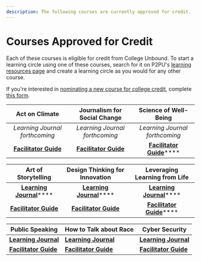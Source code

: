 ```yaml
---
description: The following courses are currently approved for credit.
---
```


# Courses Approved for Credit

Each of these courses is eligible for credit from College Unbound. To start a learning circle using one of these courses, search for it on P2PU's [learning resources page](https://p2pu.org/learning-resources) and create a learning circle as you would for any other course.

If you're interested in [nominating a new course for college credit](https://docs.p2pu.org/learning-for-college-credit/facilitator-resources#nominating-a-course-for-credit), complete [this form](https://docs.google.com/forms/d/e/1FAIpQLSeFmtTCY4tHeHLg7tIl-utnD8DsdvCDDfxFkWjRLj1ioDIVGg/viewform).&#x20;

|                                                     Act on Climate                                                     |                                              Journalism for Social Change                                             |                                                           Science of Well-Being                                                           |
| :--------------------------------------------------------------------------------------------------------------------: | :-------------------------------------------------------------------------------------------------------------------: | :---------------------------------------------------------------------------------------------------------------------------------------: |
|                                             _Learning Journal forthcoming_                                             |                                             _Learning Journal forthcoming_                                            |                                                       _Learning Journal forthcoming_                                                      |
| ****[**Facilitator Guide**](https://docs.google.com/document/d/1nVZFzUTnPqClcz5NqiJqmPZC79qhG3XXg-e7pn0N\_-Y/edit)**** | ****[**Facilitator Guide**](https://docs.google.com/document/d/13dF7O2Y-WMj9cH0QiT60PqDikPWA5wDa96vla2iDIh4/edit)**** | [**Facilitator Guide**](https://docs.google.com/document/d/1LLjtVv8bda5Lp5VINjrJd4DLKLyBREiJRBiDs\_nXuzg/edit#heading=h.c6klikgukw8h)**** |

|                                                         Art of Storytelling                                                        |                                                    Design Thinking for Innovation                                                   |                                                  Leveraging Learning from Life                                                 |
| :--------------------------------------------------------------------------------------------------------------------------------: | :---------------------------------------------------------------------------------------------------------------------------------: | :----------------------------------------------------------------------------------------------------------------------------: |
|    [**Learning Journal**](https://docs.google.com/document/d/1oE9Bf047T1PMfXGGpDylEj44G7vkByj8YhgkQULK-z8/edit?usp=sharing)****    |    [**Learning Journal**](https://docs.google.com/document/d/1LioHgfOC8IuNg\_7JgyOPzHPvw2-I9xYAahXb7yV2-W4/edit?usp=sharing)****    | [**Learning Journal**](https://docs.google.com/document/d/15D6dmGGE1vc\_X0mLLmGB3Gnf3vs9yXa2IOUJ7\_3xzGU/edit?usp=sharing)**** |
| ****[**Facilitator Guide**](https://docs.google.com/document/d/10SOAK7Ix6OgjT8fcIlWInew\_phDn-RlGEUaKfZvqF9o/edit?usp=sharing)**** | ****[**Facilitator Guide**](https://docs.google.com/document/d/16M7IlB83-isEZLq\_Gu1BXwgCMSWylT9Y7PFirgO\_1H8/edit?usp=sharing)**** |  [**Facilitator Guide**](https://docs.google.com/document/d/13KvnnifqmT7pUNR4hekJd0fPyc7nEkUWBILQdkoxfG0/edit?usp=sharing)**** |

| Public Speaking                                                                                                   | How to Talk about Race                                                                                       | Cyber Security                                                                                                            |
| ----------------------------------------------------------------------------------------------------------------- | ------------------------------------------------------------------------------------------------------------ | ------------------------------------------------------------------------------------------------------------------------- |
| [**Learning Journal**](https://docs.google.com/document/d/1UGBtpmgN1eN9t\_VSDjsL6fwIOVuC3spVtIE5C-oBYfI/edit)     | [**Learning Journal**](https://docs.google.com/document/d/1bab9ZBgPzXZ6oG-797ha9SRpE-tP9H1qgrqrh3NDL88/edit) | [**Learning Journal**](https://docs.google.com/document/d/17WK9r2OZkePF6V0vCKbYd7cuHX6vyJLAWflPbi\_ic7Y/edit)             |
| [**Facilitator Guide**](https://docs.google.com/document/u/1/d/1Ee9qFinK6khLnabnZF7riY6sS39FHjn67bSP4PmVtHw/edit) | [**Facilitator Guide**](https://docs.google.com/document/d/1tiv1Y4ScGm4mVnJh4tUjCSzvCr44jaaI9\_fn5y36Hvk/)   | [**Facilitator Guide**](https://docs.google.com/document/d/1V0ouIfg7XvGZ2arI5WCRi24QUcLzcpofV7d8rclYWlY/edit?usp=sharing) |
